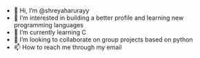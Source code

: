- 👋 Hi, I’m @shreyaharurayy
- 👀 I’m interested in building a better profile and learning new programming languages
- 🌱 I’m currently learning C
- 💞️ I’m looking to collaborate on group projects based on python
- 📫 How to reach me through my email

<!---
shreyaharurayy/shreyaharurayy is a ✨ special ✨ repository because its `README.md` (this file) appears on your GitHub profile.
You can click the Preview link to take a look at your changes.
--->
